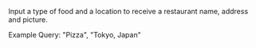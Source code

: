 Input a type of food and a location to receive a restaurant name, address and picture.

Example Query: "Pizza", "Tokyo, Japan"

